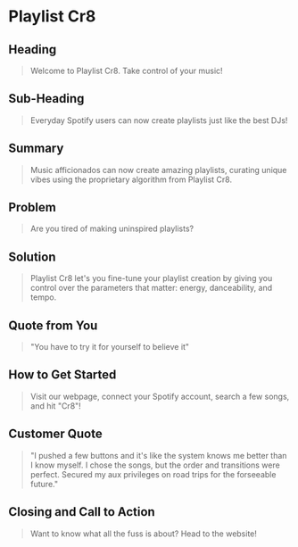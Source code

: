 # Playlist Cr8 #

<!--
> This material was originally posted [here](http://www.quora.com/What-is-Amazons-approach-to-product-development-and-product-management). It is reproduced here for posterities sake.

There is an approach called "working backwards" that is widely used at Amazon. They work backwards from the customer, rather than starting with an idea for a product and trying to bolt customers onto it. While working backwards can be applied to any specific product decision, using this approach is especially important when developing new products or features.

For new initiatives a product manager typically starts by writing an internal press release announcing the finished product. The target audience for the press release is the new/updated product's customers, which can be retail customers or internal users of a tool or technology. Internal press releases are centered around the customer problem, how current solutions (internal or external) fail, and how the new product will blow away existing solutions.

If the benefits listed don't sound very interesting or exciting to customers, then perhaps they're not (and shouldn't be built). Instead, the product manager should keep iterating on the press release until they've come up with benefits that actually sound like benefits. Iterating on a press release is a lot less expensive than iterating on the product itself (and quicker!).

If the press release is more than a page and a half, it is probably too long. Keep it simple. 3-4 sentences for most paragraphs. Cut out the fat. Don't make it into a spec. You can accompany the press release with a FAQ that answers all of the other business or execution questions so the press release can stay focused on what the customer gets. My rule of thumb is that if the press release is hard to write, then the product is probably going to suck. Keep working at it until the outline for each paragraph flows.

Oh, and I also like to write press-releases in what I call "Oprah-speak" for mainstream consumer products. Imagine you're sitting on Oprah's couch and have just explained the product to her, and then you listen as she explains it to her audience. That's "Oprah-speak", not "Geek-speak".

Once the project moves into development, the press release can be used as a touchstone; a guiding light. The product team can ask themselves, "Are we building what is in the press release?" If they find they're spending time building things that aren't in the press release (overbuilding), they need to ask themselves why. This keeps product development focused on achieving the customer benefits and not building extraneous stuff that takes longer to build, takes resources to maintain, and doesn't provide real customer benefit (at least not enough to warrant inclusion in the press release).
 -->

## Heading ##
  > Welcome to Playlist Cr8. Take control of your music!

## Sub-Heading ##
  > Everyday Spotify users can now create playlists just like the best DJs!

## Summary ##
  > Music afficionados can now create amazing playlists, curating unique vibes using the proprietary algorithm from Playlist Cr8.

## Problem ##
  > Are you tired of making uninspired playlists?

## Solution ##
  > Playlist Cr8 let's you fine-tune your playlist creation by giving you control over the parameters that matter: energy, danceability, and tempo.

## Quote from You ##
  > "You have to try it for yourself to believe it"

## How to Get Started ##
  > Visit our webpage, connect your Spotify account, search a few songs, and hit "Cr8"!

## Customer Quote ##
  > "I pushed a few buttons and it's like the system knows me better than I know myself. I chose the songs, but the order and transitions were perfect. Secured my aux privileges on road trips for the forseeable future."

## Closing and Call to Action ##
  > Want to know what all the fuss is about? Head to the website!